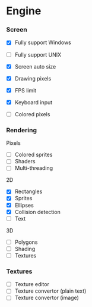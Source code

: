 # Engine

### Screen 

- [x] Fully support Windows
- [ ] Fully support UNIX
- [x] Screen auto size
- [x] Drawing pixels
- [x] FPS limit
- [x] Keyboard input
- [ ] Colored pixels 


### Rendering

Pixels 

- [ ] Colored sprites
- [ ] Shaders 
- [ ] Multi-threading 

2D

- [x] Rectangles
- [x] Sprites
- [x] Ellipses
- [x] Collision detection
- [ ] Text 

3D

- [ ] Polygons
- [ ] Shading
- [ ] Textures

### Textures

- [ ] Texture editor
- [ ] Texture convertor (plain text)
- [ ] Texture convertor (image)